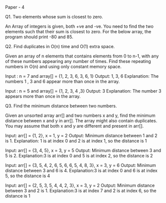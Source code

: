 Paper - 4

Q1. Two elements whose sum is closest to zero.

An Array of integers is given, both +ve and -ve. You need to find the two elements such that their sum is closest to zero. For the below array, the program should print -80 and 85.

Q2. Find duplicates in O(n) time and O(1) extra space.

Given an array of n elements that contains elements from 0 to n-1, with any of these numbers appearing any number of times. Find these repeating numbers in O(n) and using only constant memory space.

Input : n = 7 and array[] = {1, 2, 3, 6, 3, 6, 1} 
Output: 1, 3, 6 
Explanation: The numbers 1 , 3 and 6 appear more than once in the array. 

Input : n = 5 and array[] = {1, 2, 3, 4 ,3} 
Output: 3 
Explanation: The number 3 appears more than once in the array.

Q3. Find the minimum distance between two numbers.

Given an unsorted array arr[] and two numbers x and y, find the minimum distance between x and y in arr[]. The array might also contain duplicates. You may assume that both x and y are different and present in arr[].

Input: arr[] = {1, 2}, x = 1, y = 2 
Output: Minimum distance between 1 and 2 is 1. 
Explanation: 1 is at index 0 and 2 is at index 1, so the distance is 1 

Input: arr[] = {3, 4, 5}, x = 3, y = 5 
Output: Minimum distance between 3 and 5 is 2. 
Explanation:3 is at index 0 and 5 is at index 2, so the distance is 2 

Input: arr[] = {3, 5, 4, 2, 6, 5, 6, 6, 5, 4, 8, 3}, x = 3, y = 6 
Output: Minimum distance between 3 and 6 is 4. 
Explanation:3 is at index 0 and 6 is at index 5, so the distance is 4 

Input: arr[] = {2, 5, 3, 5, 4, 4, 2, 3}, x = 3, y = 2 
Output: Minimum distance between 3 and 2 is 1. 
Explanation:3 is at index 7 and 2 is at index 6, so the distance is 1




